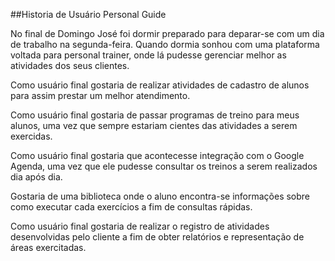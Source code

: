 ##Historia de Usuário Personal Guide

No final de Domingo José foi dormir preparado para deparar-se com um dia de trabalho na segunda-feira. Quando dormia sonhou com uma plataforma voltada para personal trainer, onde lá pudesse gerenciar melhor as atividades dos seus clientes.

Como usuário final gostaria de realizar atividades de cadastro de alunos para assim prestar um melhor atendimento.

Como usuário final gostaria de passar programas de treino para meus alunos, uma vez que sempre estariam cientes das atividades a serem exercidas.

Como usuário final gostaria que acontecesse integração com o Google Agenda, uma vez que ele pudesse consultar os treinos a serem realizados dia após dia.

Gostaria de uma biblioteca onde o aluno encontra-se informações sobre como executar cada exercícios a fim de consultas rápidas.

Como usuário final gostaria de realizar o registro de atividades desenvolvidas pelo cliente a fim de obter relatórios e representação de áreas exercitadas.
 
